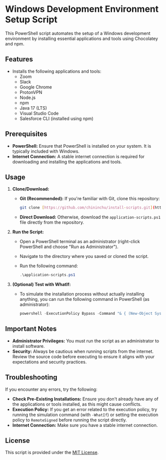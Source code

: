 # Windows Development Environment Setup Script

This PowerShell script automates the setup of a Windows development environment by installing essential applications and tools using Chocolatey and npm.

## Features

* Installs the following applications and tools:
    * Zoom
    * Slack
    * Google Chrome
    * ProtonVPN
    * Node.js
    * npm
    * Java 17 (LTS)
    * Visual Studio Code
    * Salesforce CLI (installed using npm)

## Prerequisites

* **PowerShell:**  Ensure that PowerShell is installed on your system. It is typically included with Windows.
* **Internet Connection:**  A stable internet connection is required for downloading and installing the applications and tools.

## Usage

1. **Clone/Download:**
   * **Git (Recommended):** If you're familiar with Git, clone this repository:
      ```bash
      git clone [https://github.com/chininchu/install-scripts.git](https://github.com/chininchu/install-scripts.git)
      ```
   * **Direct Download:** Otherwise, download the `application-scripts.ps1` file directly from the repository.

2. **Run the Script:**
    * Open a PowerShell terminal as an administrator (right-click PowerShell and choose "Run as Administrator").
    * Navigate to the directory where you saved or cloned the script.
    * Run the following command:

      ```powershell
      .\application-scripts.ps1
      ```

3. **(Optional) Test with WhatIf:**
    * To simulate the installation process without actually installing anything, you can run the following command in PowerShell (as administrator):

      ```powershell
      powershell -ExecutionPolicy Bypass -Command "& { (New-Object System.Net.WebClient).DownloadString('https://raw.githubusercontent.com/chininchu/install-scripts/main/application-scripts.ps1') } -WhatIf"
      ```

## Important Notes

* **Administrator Privileges:**  You must run the script as an administrator to install software.
* **Security:** Always be cautious when running scripts from the internet. Review the source code before executing to ensure it aligns with your expectations and security practices.

## Troubleshooting

If you encounter any errors, try the following:

* **Check Pre-Existing Installations:** Ensure you don't already have any of the applications or tools installed, as this might cause conflicts.
* **Execution Policy:** If you get an error related to the execution policy, try running the simulation command (with `-WhatIf`) or setting the execution policy to `RemoteSigned` before running the script directly.
* **Internet Connection:**  Make sure you have a stable internet connection.

## License

This script is provided under the [MIT License](LICENSE).
